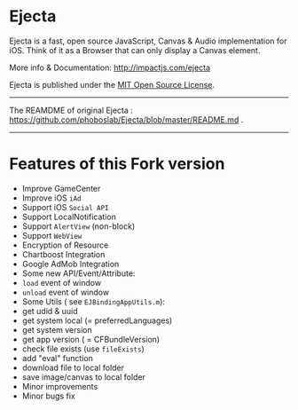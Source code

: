 # Ejecta

Ejecta is a fast, open source JavaScript, Canvas & Audio implementation for iOS. Think of it as a Browser that can only display a Canvas element.

More info & Documentation: http://impactjs.com/ejecta

Ejecta is published under the [MIT Open Source License](http://opensource.org/licenses/mit-license.php).

---------------

The REAMDME of original Ejecta : <https://github.com/phoboslab/Ejecta/blob/master/README.md> .

---------------
# Features of this Fork version

 - Improve GameCenter
 - Improve iOS `iAd`
 - Support iOS `Social API`
 - Support LocalNotification
 - Support `AlertView` (non-block)
 - Support `WebView`
 - Encryption of Resource
 - Chartboost Integration
 - Google AdMob Integration
 - Some new API/Event/Attribute:
  - `load` event of window
  - `unload` event of window
 - Some Utils ( see `EJBindingAppUtils.m`):
  - get udid & uuid
  - get system local (= preferredLanguages)
  - get system version
  - get app version ( = CFBundleVersion)
  - check file exists (use `fileExists`)
  - add "eval" function
  - download file to local folder
  - save image/canvas to local folder
 - Minor improvements
 - Minor bugs fix

